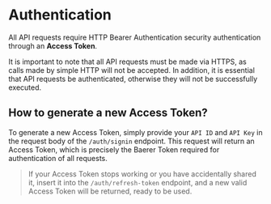 # Authentication

All API requests require HTTP Bearer Authentication security authentication through an **Access Token**.

It is important to note that all API requests must be made via HTTPS, as calls made by simple HTTP will not be accepted. In addition, it is essential that API requests be authenticated, otherwise they will not be successfully executed.

## How to generate a new Access Token?

To generate a new Access Token, simply provide your `API ID` and `API Key` in the request body of the `/auth/signin` endpoint. This request will return an Access Token, which is precisely the Baerer Token required for authentication of all requests.

> If your Access Token stops working or you have accidentally shared it, insert it into the `/auth/refresh-token` endpoint, and a new valid Access Token will be returned, ready to be used.
